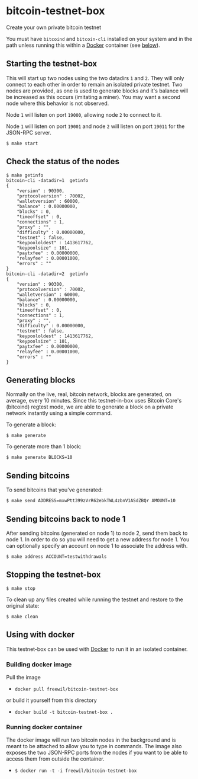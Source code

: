 # bitcoin-testnet-box

Create your own private bitcoin testnet

You must have `bitcoind` and `bitcoin-cli` installed on your system and in the
path unless running this within a [Docker](https://www.docker.com) container
(see [below](#using-with-docker)).

## Starting the testnet-box

This will start up two nodes using the two datadirs `1` and `2`. They
will only connect to each other in order to remain an isolated private testnet.
Two nodes are provided, as one is used to generate blocks and it's balance
will be increased as this occurs (imitating a miner). You may want a second node
where this behavior is not observed.

Node `1` will listen on port `19000`, allowing node `2` to connect to it.

Node `1` will listen on port `19001` and node `2` will listen on port `19011`
for the JSON-RPC server.


```
$ make start
```

## Check the status of the nodes

```
$ make getinfo
bitcoin-cli -datadir=1  getinfo
{
    "version" : 90300,
    "protocolversion" : 70002,
    "walletversion" : 60000,
    "balance" : 0.00000000,
    "blocks" : 0,
    "timeoffset" : 0,
    "connections" : 1,
    "proxy" : "",
    "difficulty" : 0.00000000,
    "testnet" : false,
    "keypoololdest" : 1413617762,
    "keypoolsize" : 101,
    "paytxfee" : 0.00000000,
    "relayfee" : 0.00001000,
    "errors" : ""
}
bitcoin-cli -datadir=2  getinfo
{
    "version" : 90300,
    "protocolversion" : 70002,
    "walletversion" : 60000,
    "balance" : 0.00000000,
    "blocks" : 0,
    "timeoffset" : 0,
    "connections" : 1,
    "proxy" : "",
    "difficulty" : 0.00000000,
    "testnet" : false,
    "keypoololdest" : 1413617762,
    "keypoolsize" : 101,
    "paytxfee" : 0.00000000,
    "relayfee" : 0.00001000,
    "errors" : ""
}
```

## Generating blocks

Normally on the live, real, bitcoin network, blocks are generated, on average,
every 10 minutes. Since this testnet-in-box uses Bitcoin Core's (bitcoind)
regtest mode, we are able to generate a block on a private network
instantly using a simple command.

To generate a block:

```
$ make generate
```

To generate more than 1 block:

```
$ make generate BLOCKS=10
```

## Sending bitcoins
To send bitcoins that you've generated:

```
$ make send ADDRESS=mxwPtt399zVrR62ebkTWL4zbnV1ASdZBQr AMOUNT=10
```

## Sending bitcoins back to node 1
After sending bitcoins (generated on node 1) to node 2, send them
back to node 1. In order to do so you will need to get a new address
for node 1. You can optionally specify an account on node 1 to associate
the address with.

```
$ make address ACCOUNT=testwithdrawals
```

## Stopping the testnet-box

```
$ make stop
```

To clean up any files created while running the testnet and restore to the
original state:

```
$ make clean
```

## Using with docker
This testnet-box can be used with [Docker](https://www.docker.com/) to run it in
an isolated container.

### Building docker image

Pull the image
  * `docker pull freewil/bitcoin-testnet-box`

or build it yourself from this directory
  * `docker build -t bitcoin-testnet-box .`

### Running docker container
The docker image will run two bitcoin nodes in the background and is meant to be
attached to allow you to type in commands. The image also exposes
the two JSON-RPC ports from the nodes if you want to be able to access them
from outside the container.

* `$ docker run -t -i freewil/bitcoin-testnet-box`
